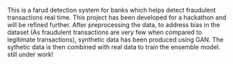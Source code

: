 This is a farud detection system for banks which helps detect fraudulent transactions real time. This project has been developed for a hackathon and will be refined further.
After preprocessing the data, to address bias in the dataset (As fraudulent transactions are very few when compared to legitimate transactions), synthetic data has been produced using GAN.
The sythetic data is then combined with real data to train the ensemble model.
still under work!
